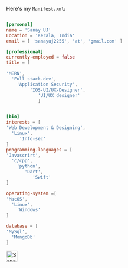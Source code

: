





              

Here's my `Manifest.xml`:

```toml

[personal]
name = 'Sanay UJ'
Location = 'Kerala, India'
email = [ 'sanayuj2255', 'at', 'gmail.com' ]

[professional]
currently-employed = false
title = [

'MERN', 
  'Full stack-dev',
    'Application Security',  
         'IOS-UI/UX-Designer',
            'UI/UX designer'
            ]


[bio]
interests = [
'Web Development & Designing',
  'Linux',
     'Info-sec'
]
programming-languages = [
'Javascrirt',
  'c/cpp',
    'python',
       'Dart',
          'Swift'
]

operating-system =[
'MacOS',
  'Linux',
    'Windows'
]

database = [
'MySql',
  'MongoDb'
]

```





 <a href="https://www.linkedin.com/in/sanayuj/">
    <img src="https://www.vectorlogo.zone/logos/linkedin/linkedin-icon.svg" alt="Sanay UJ's LinkedIn Profile" height="30" width="30">
  </a>


<p align="center">
  
 
</p>

<p align="left">


<!--   <img src="https://github-readme-stats.vercel.app/api?username=mohdjishin&show_icons=true"  /> 


 -->
